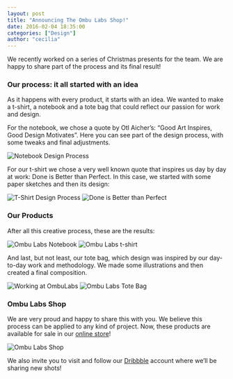 ```yaml
---
layout: post
title: "Announcing The Ombu Labs Shop!"
date: 2016-02-04 18:35:00
categories: ["Design"]
author: "cecilia"
---
```


We recently worked on a series of Christmas presents for the team. We are happy to share part of the process and its final result!

<!--more-->

### Our process: it all started with an idea

As it happens with every product, it starts with an idea. We wanted to make a t-shirt, a notebook and a tote bag that could reflect our passion for work and design.

For the notebook, we chose a quote by Otl Aicher’s: “Good Art Inspires, Good Design Motivates”. Here you can see part of the design process, with some tweaks and final adjustments.

<img src="/blog/assets/images/ombu-labs-shop/notebook-design-process.png" alt="Notebook Design Process" class="full-img">

For our t-shirt we chose a very well known quote that inspires us day by day at work: Done is Better than Perfect. In this case, we started with some paper sketches and then its design:

<img src="/blog/assets/images/ombu-labs-shop/lettering-1.jpg" alt="T-Shirt Design Process" class="full-img">
<img src="/blog/assets/images/ombu-labs-shop/lettering-2.png" alt="Done is Better than Perfect" class="full-img">


### Our Products
After all this creative process, these are the results:

<img src="/blog/assets/images/ombu-labs-shop/notebook.png" alt="Ombu Labs Notebook" class="full-img">

<img src="/blog/assets/images/ombu-labs-shop/t-shirt.png" alt="Ombu Labs t-shirt" class="full-img">

And last, but not least, our tote bag, which design was inspired by our day-to-day work and methodology. We made some illustrations and then created a final composition.

<img src="/blog/assets/images/ombu-labs-shop/working-at-ombulabs.gif" alt="Working at OmbuLabs" class="full-img">

<img src="/blog/assets/images/ombu-labs-shop/totebag.png" alt="Ombu Labs Tote Bag" class="full-img">

### Ombu Labs Shop

We are very proud and happy to share this with you. We believe this process can be applied to any kind of project. Now, these products are available for sale in our [online store](http://tiendaombulabs.ombushop.com/)!

<img src="/blog/assets/images/ombu-labs-shop/shop.jpg" alt="Ombu Labs Shop" class="full-img">

We also invite you to visit and follow our [Dribbble](https://dribbble.com/OmbuLabs) account where we’ll be sharing new shots!
